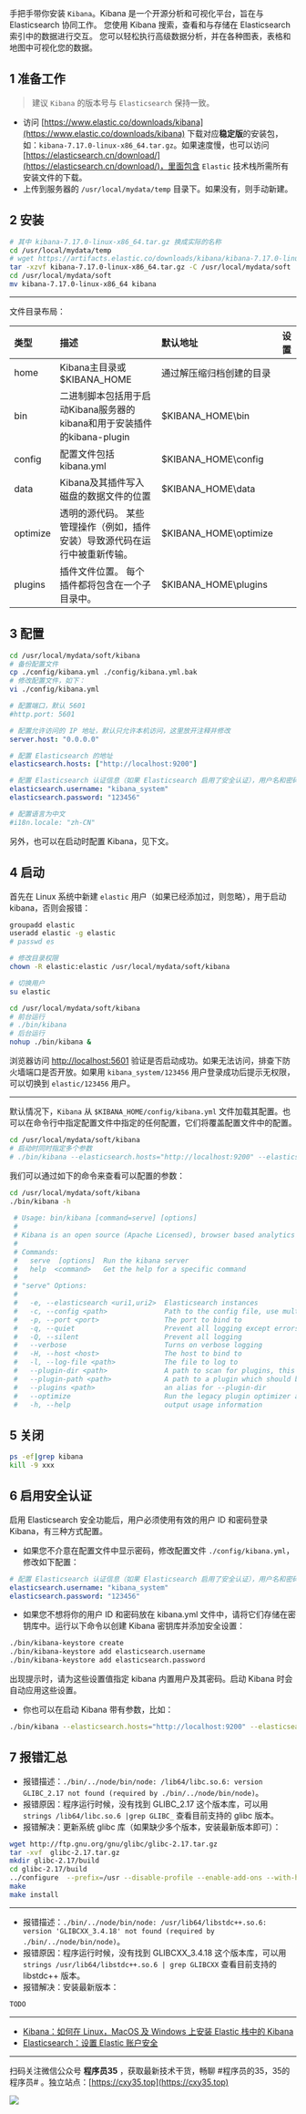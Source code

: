 手把手带你安装 `Kibana`。Kibana 是一个开源分析和可视化平台，旨在与 Elasticsearch 协同工作。 您使用 Kibana 搜索，查看和与存储在 Elasticsearch 索引中的数据进行交互。 您可以轻松执行高级数据分析，并在各种图表，表格和地图中可视化您的数据。
<!-- more -->

## 1 准备工作

> 建议 `Kibana` 的版本号与 `Elasticsearch` 保持一致。

- 访问 [https://www.elastic.co/downloads/kibana](https://www.elastic.co/downloads/kibana) 下载对应**稳定版**的安装包，如：`kibana-7.17.0-linux-x86_64.tar.gz`。如果速度慢，也可以访问 [https://elasticsearch.cn/download/](https://elasticsearch.cn/download/)，里面包含 `Elastic` 技术栈所需所有安装文件的下载。
- 上传到服务器的 `/usr/local/mydata/temp` 目录下。如果没有，则手动新建。

## 2 安装

```bash
# 其中 kibana-7.17.0-linux-x86_64.tar.gz 换成实际的名称
cd /usr/local/mydata/temp
# wget https://artifacts.elastic.co/downloads/kibana/kibana-7.17.0-linux-x86_64.tar.gz
tar -xzvf kibana-7.17.0-linux-x86_64.tar.gz -C /usr/local/mydata/soft
cd /usr/local/mydata/soft
mv kibana-7.17.0-linux-x86_64 kibana
```

---

文件目录布局：

|类型|描述|默认地址|设置|
|:-|:-|:-|:-|
|home|Kibana主目录或$KIBANA_HOME|通过解压缩归档创建的目录||
|bin|二进制脚本包括用于启动Kibana服务器的kibana和用于安装插件的kibana-plugin|$KIBANA_HOME\bin|| 
|config|配置文件包括kibana.yml|$KIBANA_HOME\config|| 
|data|Kibana及其插件写入磁盘的数据文件的位置|$KIBANA_HOME\data|| 
|optimize|透明的源代码。 某些管理操作（例如，插件安装）导致源代码在运行中被重新传输。|$KIBANA_HOME\optimize|| 
|plugins|插件文件位置。 每个插件都将包含在一个子目录中。|$KIBANA_HOME\plugins||

## 3 配置

```bash
cd /usr/local/mydata/soft/kibana
# 备份配置文件
cp ./config/kibana.yml ./config/kibana.yml.bak
# 修改配置文件，如下：
vi ./config/kibana.yml
```

```yml
# 配置端口，默认 5601
#http.port: 5601

# 配置允许访问的 IP 地址，默认只允许本机访问，这里放开注释并修改
server.host: "0.0.0.0"

# 配置 Elasticsearch 的地址
elasticsearch.hosts: ["http://localhost:9200"]

# 配置 Elasticsearch 认证信息（如果 Elasticsearch 启用了安全认证），用户名和密码在 Elasticsearch 启用安全认证时设置过
elasticsearch.username: "kibana_system"
elasticsearch.password: "123456"

# 配置语言为中文
#i18n.locale: "zh-CN"
```

另外，也可以在启动时配置 Kibana，见下文。

## 4 启动

首先在 Linux 系统中新建 `elastic` 用户（如果已经添加过，则忽略），用于启动 kibana，否则会报错：

```bash
groupadd elastic
useradd elastic -g elastic
# passwd es

# 修改目录权限
chown -R elastic:elastic /usr/local/mydata/soft/kibana

# 切换用户
su elastic
```

```bash
cd /usr/local/mydata/soft/kibana
# 前台运行
# ./bin/kibana
# 后台运行
nohup ./bin/kibana &
```

浏览器访问 [http://localhost:5601](http://localhost:5601) 验证是否启动成功。如果无法访问，排查下防火墙端口是否开放。如果用 `kibana_system/123456` 用户登录成功后提示无权限，可以切换到 `elastic/123456` 用户。

---

默认情况下，`Kibana` 从 `$KIBANA_HOME/config/kibana.yml` 文件加载其配置。也可以在命令行中指定配置文件中指定的任何配置，它们将覆盖配置文件中的配置。

```bash
cd /usr/local/mydata/soft/kibana
# 启动时同时指定多个参数
# ./bin/kibana --elasticsearch.hosts="http://localhost:9200" --elasticsearch.username=kibana --elasticsearch.password=123456
```

我们可以通过如下的命令来查看可以配置的参数：

```bash
cd /usr/local/mydata/soft/kibana
./bin/kibana -h
 
 # Usage: bin/kibana [command=serve] [options]
 # 
 # Kibana is an open source (Apache Licensed), browser based analytics and search dashboard for Elasticsearch.
 # 
 # Commands:
 #   serve  [options]  Run the kibana server
 #   help  <command>   Get the help for a specific command
 # 
 # "serve" Options:
 # 
 #   -e, --elasticsearch <uri1,uri2>  Elasticsearch instances
 #   -c, --config <path>              Path to the config file, use multiple --config args to include multiple config files (default: ["/Users/liuxg/elastic#/kibana-7.8.0-darwin-x86_64/config/kibana.yml"])
 #   -p, --port <port>                The port to bind to
 #   -q, --quiet                      Prevent all logging except errors
 #   -Q, --silent                     Prevent all logging
 #   --verbose                        Turns on verbose logging
 #   -H, --host <host>                The host to bind to
 #   -l, --log-file <path>            The file to log to
 #   --plugin-dir <path>              A path to scan for plugins, this can be specified multiple times to specify multiple directories (default: ["/Users/liuxg#/elastic/kibana-7.8.0-darwin-x86_64/plugins","/Users/liuxg/elastic/kibana-7.8.0-darwin-x86_64/src/legacy/core_plugins"])
 #   --plugin-path <path>             A path to a plugin which should be included by the server, this can be specified multiple times to specify multiple paths# (default: [])
 #   --plugins <path>                 an alias for --plugin-dir
 #   --optimize                       Run the legacy plugin optimizer and then stop the server
 #   -h, --help                       output usage information
```

## 5 关闭

```bash
ps -ef|grep kibana
kill -9 xxx
```

## 6 启用安全认证

启用 Elasticsearch 安全功能后，用户必须使用有效的用户 ID 和密码登录 Kibana，有三种方式配置。

- 如果您不介意在配置文件中显示密码，修改配置文件 `./config/kibana.yml`，修改如下配置：

```yml
# 配置 Elasticsearch 认证信息（如果 Elasticsearch 启用了安全认证），用户名和密码在 Elasticsearch 启用安全认证时设置过
elasticsearch.username: "kibana_system"
elasticsearch.password: "123456"
```

- 如果您不想将你的用户 ID 和密码放在 kibana.yml 文件中，请将它们存储在密钥库中。运行以下命令以创建 Kibana 密钥库并添加安全设置：

```bash
./bin/kibana-keystore create
./bin/kibana-keystore add elasticsearch.username
./bin/kibana-keystore add elasticsearch.password
```

出现提示时，请为这些设置值指定 kibana 内置用户及其密码。启动 Kibana 时会自动应用这些设置。

- 你也可以在启动 Kibana 带有参数，比如：

```bash
./bin/kibana --elasticsearch.hosts="http://localhost:9200" --elasticsearch.username=kibana --elasticsearch.password=123456
```

## 7 报错汇总

- 报错描述：`./bin/../node/bin/node: /lib64/libc.so.6: version GLIBC_2.17 not found (required by ./bin/../node/bin/node)`。
- 报错原因：程序运行时候，没有找到 GLIBC_2.17 这个版本库，可以用 `strings /lib64/libc.so.6 |grep GLIBC_` 查看目前支持的 glibc 版本。
- 报错解决：更新系统 glibc 库（如果缺少多个版本，安装最新版本即可）：

```bash
wget http://ftp.gnu.org/gnu/glibc/glibc-2.17.tar.gz 
tar -xvf  glibc-2.17.tar.gz 
mkdir glibc-2.17/build
cd glibc-2.17/build 
../configure  --prefix=/usr --disable-profile --enable-add-ons --with-headers=/usr/include --with-binutils=/usr/bin
make
make install
```

---

- 报错描述：`./bin/../node/bin/node: /usr/lib64/libstdc++.so.6: version 'GLIBCXX_3.4.18' not found (required by ./bin/../node/bin/node)`。
- 报错原因：程序运行时候，没有找到 GLIBCXX_3.4.18 这个版本库，可以用 `strings /usr/lib64/libstdc++.so.6 | grep GLIBCXX` 查看目前支持的 libstdc++ 版本。
- 报错解决：安装最新版本：

```bash
TODO
```

---

- [Kibana：如何在 Linux，MacOS 及 Windows 上安装 Elastic 栈中的 Kibana](https://elasticstack.blog.csdn.net/article/details/99433732)
- [Elasticsearch：设置 Elastic 账户安全](https://elasticstack.blog.csdn.net/article/details/100548174)


---

扫码关注微信公众号 **程序员35** ，获取最新技术干货，畅聊 #程序员的35，35的程序员# 。独立站点：[https://cxy35.top](https://cxy35.top)

![](https://oscimg.oschina.net/oscnet/up-285838b9c516db5bb1ba760f292f2346078.JPEG)